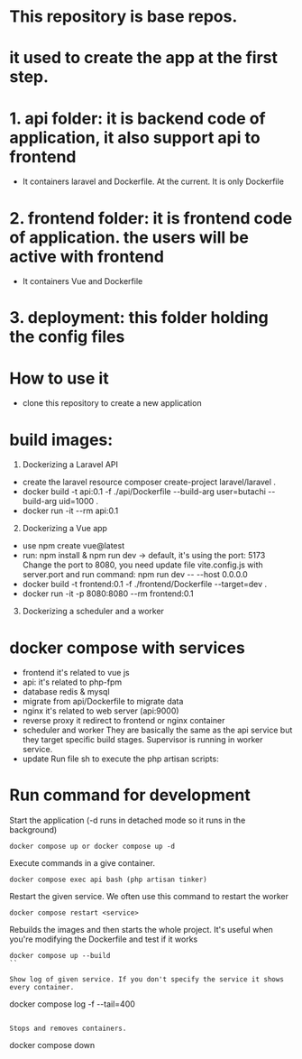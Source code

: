 # This repository is base repos. 
# it used to create the app at the first step.

# 1. api folder: it is backend code of application, it also support api to frontend
- It containers laravel and Dockerfile. At the current. It is only Dockerfile

# 2. frontend folder: it is frontend code of application. the users will be active with frontend
- It containers Vue and Dockerfile

# 3. deployment: this folder holding the config files

# How to use it
- clone this repository to create a new application
    


# build images:
1. Dockerizing a Laravel API
- create the laravel resource
    composer create-project laravel/laravel .
- docker build -t api:0.1 -f ./api/Dockerfile --build-arg user=butachi --build-arg uid=1000 .
- docker run -it --rm api:0.1

2. Dockerizing a Vue app
- use npm create vue@latest
- run: npm install & npm run dev -> default, it's using the port: 5173
Change the port to 8080, you need update file vite.config.js with server.port and run command: npm run dev -- --host 0.0.0.0
- docker build -t frontend:0.1 -f ./frontend/Dockerfile --target=dev .
- docker run -it -p 8080:8080 --rm frontend:0.1

3. Dockerizing a scheduler and a worker


# docker compose with services
- frontend
it's related to vue js
- api: it's related to php-fpm
- database
redis & mysql
- migrate
from api/Dockerfile to migrate data
- nginx
it's related to web server (api:9000)
- reverse proxy
it redirect to frontend or nginx container
- scheduler and worker
They are basically the same as the api service but they target specific build stages.
Supervisor is running in worker service.
- update
Run file sh to execute the php artisan scripts:

# Run command for development
Start the application (-d runs in detached mode so it runs in the background)
```
docker compose up or docker compose up -d 
```

Execute commands in a give container. 
```
docker compose exec api bash (php artisan tinker)
```

Restart the given service. We often use this command to restart the worker
```
docker compose restart <service>
```

Rebuilds the images and then starts the whole project. It's useful when you're modifying the Dockerfile and test if it works
```
docker compose up --build
``

Show log of given service. If you don't specify the service it shows every container.
```
docker compose log -f --tail=400 <service>
```

Stops and removes containers.
```
docker compose down
```


